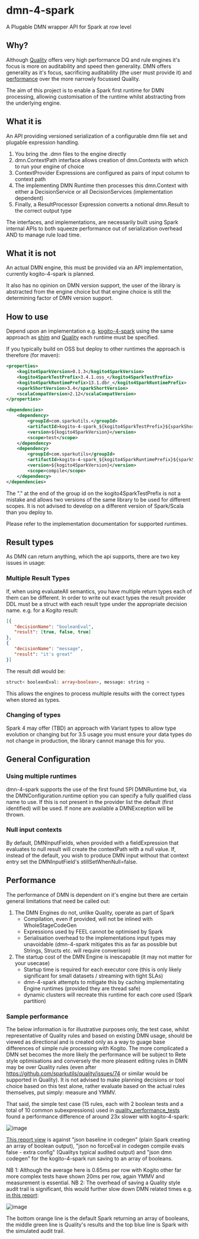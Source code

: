 # dmn-4-spark

A Plugable DMN wrapper API for Spark at row level

## Why?

Although [Quality](https://sparkutils.github.io/quality/) offers very high performance DQ and rule engines it's focus is more on auditability and speed then generality.  DMN offers generality as it's focus, sacrificing auditability (the user must provide it) and [performance](#performance) over the more narrowly focussed Quality.

The aim of this project is to enable a Spark first runtime for DMN processing, allowing customisation of the runtime whilst abstracting from the underlying engine.

## What it is

An API providing versioned serialization of a configurable dmn file set and plugable expression handling.

1. You bring the .dmn files to the engine directly
2. dmn.ContextPath interface allows creation of dmn.Contexts with which to run your engine of choice
3. ContextProvider Expressions are configured as pairs of input column to context path
4. The implementing DMN Runtime then processes this dmn.Context with either a DecisionService or all DecisionServices (implementation dependent)
5. Finally, a ResultProcessor Expression converts a notional dmn.Result to the correct output type

The interfaces, and implementations, are necessarily built using Spark internal APIs to both squeeze performance out of serialization overhead AND to manage rule load time.

## What it is not

An actual DMN engine, this must be provided via an API implementation, currently kogito-4-spark is planned.

It also has no opinion on DMN version support, the user of the library is abstracted from the engine choice but that engine choice is still the determining factor of DMN version support.

## How to use

Depend upon an implementation e.g. [kogito-4-spark](https://github.com/sparkutils/kogito-4-spark) using the same approach as [shim](https://sparkutils.github.io/shim/) and [Quality](https://sparkutils.github.io/quality/) each runtime must be specified.

If you typically build on OSS but deploy to other runtimes the approach is therefore (for maven):

```xml
<properties>
    <kogito4SparkVersion>0.1.3</kogito4SparkVersion>
    <kogito4SparkTestPrefix>3.4.1.oss_</kogito4SparkTestPrefix>
    <kogito4SparkRuntimePrefix>13.1.dbr_</kogito4SparkRuntimePrefix>
    <sparkShortVersion>3.4</sparkShortVersion>
    <scalaCompatVersion>2.12</scalaCompatVersion>    
</properties>

<dependencies>
    <dependency>
        <groupId>com.sparkutils.</groupId>
        <artifactId>kogito-4-spark_${kogito4SparkTestPrefix}${sparkShortVersion}_${scalaCompatVersion}</artifactId>
        <version>${kogito4SparkVersion}</version>
        <scope>test</scope>
    </dependency>
    <dependency>
        <groupId>com.sparkutils</groupId>
        <artifactId>kogito-4-spark_${kogito4SparkRuntimePrefix}${sparkShortVersion}_${scalaCompatVersion}</artifactId>
        <version>${kogito4SparkVersion}</version>
        <scope>compile</scope>
    </dependency>
</dependencies>
```

The "." at the end of the group id on the kogito4SparkTestPrefix is not a mistake and allows two versions of the same library to be used for different scopes.  It is not advised to develop on a different version of Spark/Scala than you deploy to.

Please refer to the implementation documentation for supported runtimes.

## Result types

As DMN can return anything, which the api supports, there are two key issues in usage:

### Multiple Result Types

If, when using evaluateAll semantics, you have multiple return types each of them can be different.  In order to write out exact types the result provider DDL must be a struct with each result type under the appropriate decision name. e.g. for a Kogito result:

```json
[{
   "decisionName": "booleanEval",
   "result": [true, false, true]
},
{
   "decisionName": "message",
   "result": "it's great"
}]
```

The result ddl would be:

```ddl
struct< booleanEval: array<boolean>, message: string >
```

This allows the engines to process multiple results with the correct types when stored as types.

### Changing of types

Spark 4 may offer (TBD) an approach with Variant types to allow type evolution or changing but for 3.5 usage you must ensure your data types do not change in production, the library cannot manage this for you.

## General Configuration

### Using multiple runtimes

dmn-4-spark supports the use of the first found SPI DMNRuntime but, via the DMNConfiguration.runtime option you can specify a fully qualified class name to use.  If this is not present in the provider list the default (first identified) will be used.  If none are available a DMNException will be thrown.

### Null input contexts

By default, DMNInputFields, when provided with a fieldExpression that evaluates to null result will create the contextPath with a null value.  If, instead of the default, you wish to produce DMN input without that context entry set the DMNInputField's stillSetWhenNull=false.

## Performance

The performance of DMN is dependent on it's engine but there are certain general limitations that need be called out:

1. The DMN Engines do not, unlike Quality, operate as part of Spark
    -    Compilation, even if provided, will not be inlined with WholeStageCodeGen
    -    Expressions used by FEEL cannot be optimised by Spark
    -    Serialisation overhead to the implementations input types may unavoidable (dmn-4-spark mitigates this as far as possible but Strings, Structs etc. will require converison)
2. The startup cost of the DMN Engine is inescapable (it may not matter for your usecase)
    -    Startup time is required for each executor core (this is only likely significant for small datasets / streaming with tight SLAs)
    -    dmn-4-spark attempts to mitigate this by caching implementating Engine runtimes (provided they are thread safe)
    -    dynamic clusters will recreate this runtime for each core used (Spark partition)

### Sample performance

The below information is for illustrative purposes only, the test case, whilst representative of Quality rules and based on existing DMN usage, should be viewed as directional and is created only as a way to guage base differences of simple rule processing with Kogito.  The more complicated a DMN set becomes the more likely the performance will be subject to Rete style optimisations and conversely the more pleasent editing rules in DMN may be over Quality rules (even after https://github.com/sparkutils/quality/issues/74 or similar would be supported in Quality).  It is not advised to make planning decisions or tool choice based on this test alone, rather evaluate based on the actual rules themselves, put simply: measure and YMMV.

That said, the simple test case (15 rules, each with 2 boolean tests and a total of 10 common subexpressions) used in [quality_performance_tests](https://github.com/sparkutils/quality_performance_tests/) found a performance difference of around 23x slower with kogito-4-spark:

![image](https://github.com/user-attachments/assets/fc4bc669-3f52-4c41-b77f-2a22ac15fe89)

[This report view](https://sparkutils.github.io/quality_performance_tests/reports/report_server_1m_count_vs_cache_count_inc_dmn/index.html) is against "json baseline in codegen" (plain Spark creating an array of boolean output), "json no forceEval in codegen compile evals false - extra config" (Qualitys typical audited output) and "json dmn codegen" for the kogito-4-spark run saving to an array of booleans.

NB 1: Although the average here is 0.65ms per row with Kogito other far more complex tests have shown 20ms per row, again YMMV and measurement is essential.
NB 2: The overhead of saving a Quality style audit trail is significant, this would further slow down DMN related times e.g. [in this report](https://sparkutils.github.io/quality_performance_tests/reports/report_server_to_1m_rc5_vs_spark_with_audit/index.html):

![image](https://github.com/user-attachments/assets/012c3ee4-f455-428d-873c-6e351bbaaa0c)

The bottom orange line is the default Spark returning an array of booleans, the middle green line is Quality's results and the top blue line is Spark with the simulated audit trail.
